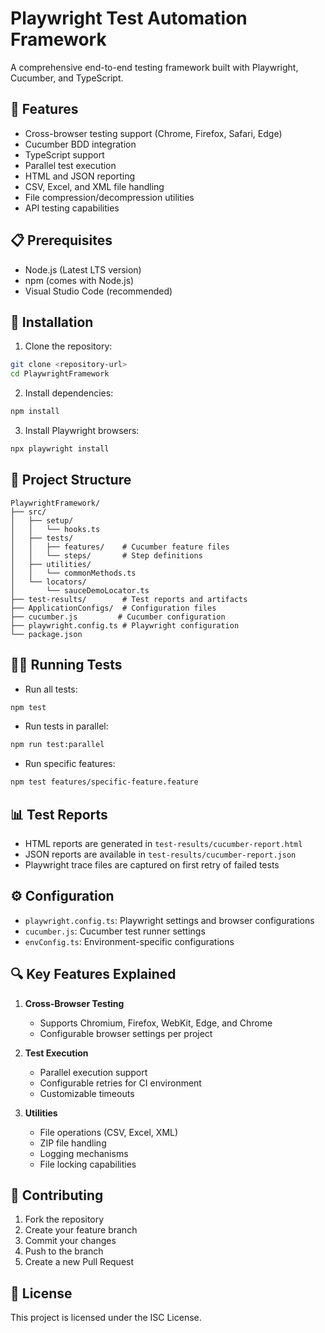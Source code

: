 # Playwright Test Automation Framework

A comprehensive end-to-end testing framework built with Playwright, Cucumber, and TypeScript.

## 🚀 Features

- Cross-browser testing support (Chrome, Firefox, Safari, Edge)
- Cucumber BDD integration
- TypeScript support
- Parallel test execution
- HTML and JSON reporting
- CSV, Excel, and XML file handling
- File compression/decompression utilities
- API testing capabilities

## 📋 Prerequisites

- Node.js (Latest LTS version)
- npm (comes with Node.js)
- Visual Studio Code (recommended)

## 🔧 Installation

1. Clone the repository:
```bash
git clone <repository-url>
cd PlaywrightFramework
```

2. Install dependencies:
```bash
npm install
```

3. Install Playwright browsers:
```bash
npx playwright install
```

## 📁 Project Structure

```
PlaywrightFramework/
├── src/
│   ├── setup/
│   │   └── hooks.ts
│   ├── tests/
│   │   ├── features/    # Cucumber feature files
│   │   └── steps/       # Step definitions
│   ├── utilities/
│   │   └── commonMethods.ts
│   └── locators/
│       └── sauceDemoLocator.ts
├── test-results/        # Test reports and artifacts
├── ApplicationConfigs/  # Configuration files
├── cucumber.js         # Cucumber configuration
├── playwright.config.ts # Playwright configuration
└── package.json
```

## 🏃‍♂️ Running Tests

- Run all tests:
```bash
npm test
```

- Run tests in parallel:
```bash
npm run test:parallel
```

- Run specific features:
```bash
npm test features/specific-feature.feature
```

## 📊 Test Reports

- HTML reports are generated in `test-results/cucumber-report.html`
- JSON reports are available in `test-results/cucumber-report.json`
- Playwright trace files are captured on first retry of failed tests

## ⚙️ Configuration

- `playwright.config.ts`: Playwright settings and browser configurations
- `cucumber.js`: Cucumber test runner settings
- `envConfig.ts`: Environment-specific configurations

## 🔍 Key Features Explained

1. **Cross-Browser Testing**
   - Supports Chromium, Firefox, WebKit, Edge, and Chrome
   - Configurable browser settings per project

2. **Test Execution**
   - Parallel execution support
   - Configurable retries for CI environment
   - Customizable timeouts

3. **Utilities**
   - File operations (CSV, Excel, XML)
   - ZIP file handling
   - Logging mechanisms
   - File locking capabilities

## 🤝 Contributing

1. Fork the repository
2. Create your feature branch
3. Commit your changes
4. Push to the branch
5. Create a new Pull Request

## 📝 License

This project is licensed under the ISC License.